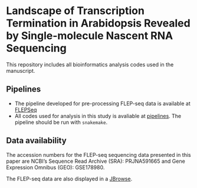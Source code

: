 <!--
 * @Date         : 2021-07-14 15:30:56
 * @LastEditTime : 2021-09-10 14:45:57
 * @LastEditors  : windz
 * @FilePath     : /public_repository/README.md
-->

# Landscape of Transcription Termination in Arabidopsis Revealed by Single-molecule Nascent RNA Sequencing

This repository includes all bioinformatics analysis codes used in the manuscript.

## Pipelines

- The pipeline developed for pre-processing FLEP-seq data is available at [FLEPSeq](https://github.com/ZhaiLab-SUSTech/FLEPSeq)
- All codes used for analysis in this study is avaliable at [pipelines](./pipelines). The pipeline should be run with `snakemake`.

## Data availability

The accession numbers for the FLEP-seq sequencing data presented in this paper are NCBI’s Sequence Read Archive (SRA): PRJNA591665 and Gene Expression Omnibus (GEO): GSE178980.

The FLEP-seq data are also displayed in a [JBrowse](https://zhailab-sustech.github.io/jbrowse2/).